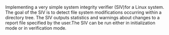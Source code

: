 Implementing a very simple system integrity verifier (SIV)for a Linux system. The goal of the SIV is to detect file system modifications occurring within a directory tree. The SIV outputs statistics and warnings about changes to a report file specified by the user.The SIV can be run either in initialization mode or in verification mode.


